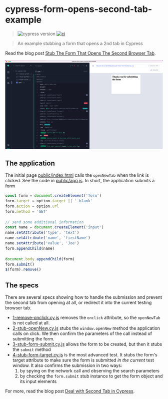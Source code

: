 # cypress-form-opens-second-tab-example

> ![cypress version](https://img.shields.io/badge/cypress-12.5.1-brightgreen) [![ci](https://github.com/bahmutov/cypress-form-opens-second-tab-example/actions/workflows/ci.yml/badge.svg?branch=main)](https://github.com/bahmutov/cypress-form-opens-second-tab-example/actions/workflows/ci.yml)

> An example stubbing a form that opens a 2nd tab in Cypress

Read the blog post [Stub The Form That Opens The Second Browser Tab](https://glebbahmutov.com/blog/stub-form-that-opens-2nd-tab/).

![Forcing the form to open in the current tab](./images/spec.png)

## The application

The initial page [public/index.html](./public/index.html) calls the `openNewTab` when the link is clicked. See the code in [public/app.js](./public/app.js). In short, the application submits a form

```js
const form = document.createElement('form')
form.target = option.target || '_blank'
form.action = option.url
form.method = 'GET'

// send some additional information
const name = document.createElement('input')
name.setAttribute('type', 'text')
name.setAttribute('name', 'firstName')
name.setAttribute('value', 'Joe')
form.appendChild(name)

document.body.appendChild(form)
form.submit()
$(form).remove()
```

## The specs

There are several specs showing how to handle the submission and prevent the second tab from opening at all, or redirect it into the current testing browser tab.

- [1-remove-onclick.cy.js](./cypress/e2e/1-remove-onlick.cy.js) removes the `onclick` attribute, so the `openNewTab` is not called at all.
- [2-stub-openNew.cy.js](./cypress/e2e/2-stub-openNew.cy.js) stubs the `window.openNew` method the application calls on click. We then confirm the parameters of the call instead of submitting the form.
- [3-stub-form-submit.cy.js](./cypress/e2e/3-stub-form-submit.cy.js) allows the form to be created, but then it stubs the `submit` method
- [4-stub-form-target.cy.js](./cypress/e2e/4-stub-form-target.cy.js) is the most advanced test. It stubs the form's target attribute to make sure the form is submitted _in the current_ test window. It also confirms the submission in two ways:
  1. by spying on the network call and observing the search parameters
  2. by checking the `form.submit` stub instance to get the form object and its input elements

For more, read the blog post [Deal with Second Tab in Cypress](https://glebbahmutov.com/blog/cypress-second-tab/).
